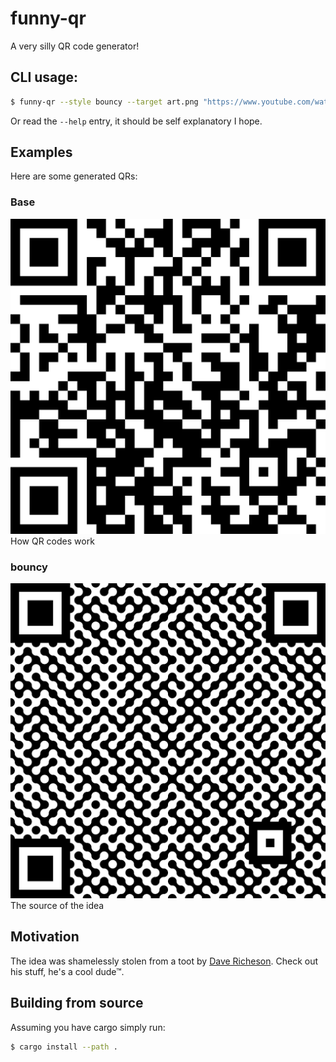 # funny-qr
A very silly QR code generator!

## CLI usage:

```sh
$ funny-qr --style bouncy --target art.png "https://www.youtube.com/watch?v=Dw0Pm0Na_6Q"
```

Or read the `--help` entry, it should be self explanatory I hope.

## Examples

Here are some generated QRs:

### Base
![A regular QR code that links to wikipedia](./QR_examples/regular.png)
How QR codes work

### bouncy
![A bouncy QR code linking to the source of the idea](./QR_examples/bouncy.png)
The source of the idea

## Motivation

The idea was shamelessly stolen from a toot by [Dave Richeson](https://vmst.io/@divbyzero@mathstodon.xyz).
Check out his stuff, he's a cool dude™.

## Building from source

Assuming you have cargo simply run:
```sh
$ cargo install --path .
```

